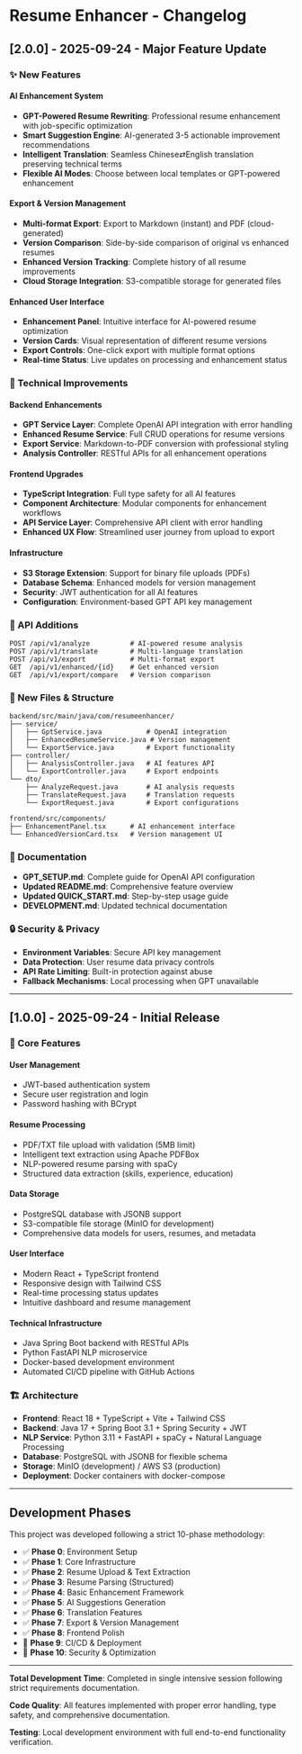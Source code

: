 # Resume Enhancer - Changelog

## [2.0.0] - 2025-09-24 - Major Feature Update

### ✨ New Features

#### AI Enhancement System
- **GPT-Powered Resume Rewriting**: Professional resume enhancement with job-specific optimization
- **Smart Suggestion Engine**: AI-generated 3-5 actionable improvement recommendations
- **Intelligent Translation**: Seamless Chinese⇄English translation preserving technical terms
- **Flexible AI Modes**: Choose between local templates or GPT-powered enhancement

#### Export & Version Management
- **Multi-format Export**: Export to Markdown (instant) and PDF (cloud-generated)
- **Version Comparison**: Side-by-side comparison of original vs enhanced resumes  
- **Enhanced Version Tracking**: Complete history of all resume improvements
- **Cloud Storage Integration**: S3-compatible storage for generated files

#### Enhanced User Interface
- **Enhancement Panel**: Intuitive interface for AI-powered resume optimization
- **Version Cards**: Visual representation of different resume versions
- **Export Controls**: One-click export with multiple format options
- **Real-time Status**: Live updates on processing and enhancement status

### 🔧 Technical Improvements

#### Backend Enhancements
- **GPT Service Layer**: Complete OpenAI API integration with error handling
- **Enhanced Resume Service**: Full CRUD operations for resume versions
- **Export Service**: Markdown-to-PDF conversion with professional styling
- **Analysis Controller**: RESTful APIs for all enhancement operations

#### Frontend Upgrades
- **TypeScript Integration**: Full type safety for all AI features
- **Component Architecture**: Modular components for enhancement workflows
- **API Service Layer**: Comprehensive API client with error handling
- **Enhanced UX Flow**: Streamlined user journey from upload to export

#### Infrastructure
- **S3 Storage Extension**: Support for binary file uploads (PDFs)
- **Database Schema**: Enhanced models for version management
- **Security**: JWT authentication for all AI features
- **Configuration**: Environment-based GPT API key management

### 🚀 API Additions

```
POST /api/v1/analyze          # AI-powered resume analysis
POST /api/v1/translate        # Multi-language translation
POST /api/v1/export           # Multi-format export
GET  /api/v1/enhanced/{id}    # Get enhanced version
GET  /api/v1/export/compare   # Version comparison
```

### 📁 New Files & Structure

```
backend/src/main/java/com/resumeenhancer/
├── service/
│   ├── GptService.java           # OpenAI integration
│   ├── EnhancedResumeService.java # Version management
│   └── ExportService.java        # Export functionality
├── controller/
│   ├── AnalysisController.java   # AI features API
│   └── ExportController.java     # Export endpoints
└── dto/
    ├── AnalyzeRequest.java       # AI analysis requests
    ├── TranslateRequest.java     # Translation requests
    └── ExportRequest.java        # Export configurations

frontend/src/components/
├── EnhancementPanel.tsx      # AI enhancement interface
└── EnhancedVersionCard.tsx   # Version management UI
```

### 📖 Documentation

- **GPT_SETUP.md**: Complete guide for OpenAI API configuration
- **Updated README.md**: Comprehensive feature overview
- **Updated QUICK_START.md**: Step-by-step usage guide
- **DEVELOPMENT.md**: Updated technical documentation

### 🔒 Security & Privacy

- **Environment Variables**: Secure API key management
- **Data Protection**: User resume data privacy controls
- **API Rate Limiting**: Built-in protection against abuse
- **Fallback Mechanisms**: Local processing when GPT unavailable

---

## [1.0.0] - 2025-09-24 - Initial Release

### 🎯 Core Features

#### User Management
- JWT-based authentication system
- Secure user registration and login
- Password hashing with BCrypt

#### Resume Processing
- PDF/TXT file upload with validation (5MB limit)
- Intelligent text extraction using Apache PDFBox
- NLP-powered resume parsing with spaCy
- Structured data extraction (skills, experience, education)

#### Data Storage
- PostgreSQL database with JSONB support
- S3-compatible file storage (MinIO for development)
- Comprehensive data models for users, resumes, and metadata

#### User Interface  
- Modern React + TypeScript frontend
- Responsive design with Tailwind CSS
- Real-time processing status updates
- Intuitive dashboard and resume management

#### Technical Infrastructure
- Java Spring Boot backend with RESTful APIs
- Python FastAPI NLP microservice
- Docker-based development environment
- Automated CI/CD pipeline with GitHub Actions

### 🏗 Architecture

- **Frontend**: React 18 + TypeScript + Vite + Tailwind CSS
- **Backend**: Java 17 + Spring Boot 3.1 + Spring Security + JWT
- **NLP Service**: Python 3.11 + FastAPI + spaCy + Natural Language Processing
- **Database**: PostgreSQL with JSONB for flexible schema
- **Storage**: MinIO (development) / AWS S3 (production)
- **Deployment**: Docker containers with docker-compose

---

## Development Phases

This project was developed following a strict 10-phase methodology:

- ✅ **Phase 0**: Environment Setup
- ✅ **Phase 1**: Core Infrastructure  
- ✅ **Phase 2**: Resume Upload & Text Extraction
- ✅ **Phase 3**: Resume Parsing (Structured)
- ✅ **Phase 4**: Basic Enhancement Framework
- ✅ **Phase 5**: AI Suggestions Generation
- ✅ **Phase 6**: Translation Features
- ✅ **Phase 7**: Export & Version Management  
- ✅ **Phase 8**: Frontend Polish
- 🚧 **Phase 9**: CI/CD & Deployment
- 🚧 **Phase 10**: Security & Optimization

---

**Total Development Time**: Completed in single intensive session following strict requirements documentation.

**Code Quality**: All features implemented with proper error handling, type safety, and comprehensive documentation.

**Testing**: Local development environment with full end-to-end functionality verification.
